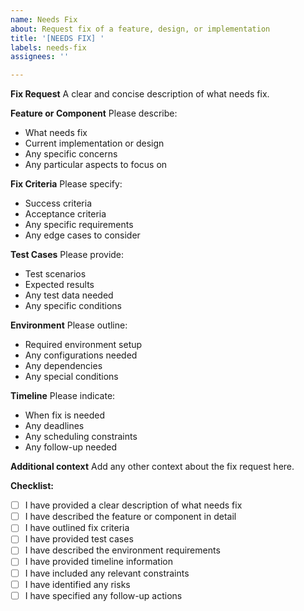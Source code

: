 ```yaml
---
name: Needs Fix
about: Request fix of a feature, design, or implementation
title: '[NEEDS FIX] '
labels: needs-fix
assignees: ''

---
```


**Fix Request**
A clear and concise description of what needs fix.

**Feature or Component**
Please describe:
- What needs fix
- Current implementation or design
- Any specific concerns
- Any particular aspects to focus on

**Fix Criteria**
Please specify:
- Success criteria
- Acceptance criteria
- Any specific requirements
- Any edge cases to consider

**Test Cases**
Please provide:
- Test scenarios
- Expected results
- Any test data needed
- Any specific conditions

**Environment**
Please outline:
- Required environment setup
- Any configurations needed
- Any dependencies
- Any special conditions

**Timeline**
Please indicate:
- When fix is needed
- Any deadlines
- Any scheduling constraints
- Any follow-up needed

**Additional context**
Add any other context about the fix request here.

**Checklist:**
- [ ] I have provided a clear description of what needs fix
- [ ] I have described the feature or component in detail
- [ ] I have outlined fix criteria
- [ ] I have provided test cases
- [ ] I have described the environment requirements
- [ ] I have provided timeline information
- [ ] I have included any relevant constraints
- [ ] I have identified any risks
- [ ] I have specified any follow-up actions 
